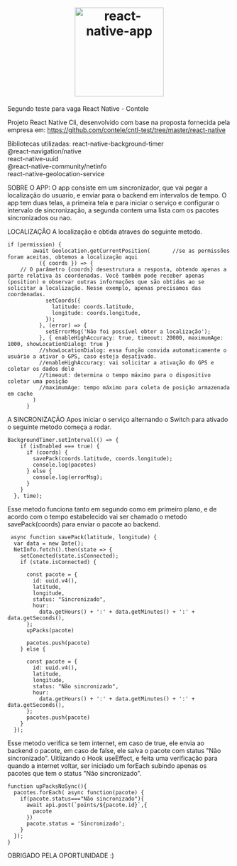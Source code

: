 <h1 align="center">
<img alt="react-native-app" title="#delicinha" src="https://user-images.githubusercontent.com/30902898/115111086-f156d100-9f54-11eb-8dd5-2cf0fe237728.gif" width="200px" />
</h1>



Segundo teste para vaga React Native - Contele

Projeto React Native Cli, desenvolvido com base na proposta fornecida pela empresa em: https://github.com/contele/cntl-test/tree/master/react-native

Bibliotecas utilizadas:
  react-native-background-timer <br/>
  @react-navigation/native <br/>
  react-native-uuid <br/>
  @react-native-community/netinfo <br/>
  react-native-geolocation-service

SOBRE O APP:
  O app consiste em um sincronizador, que vai pegar a localização do usuario, e enviar para o backend em intervalos de tempo. O app tem duas telas, a primeira tela e para iniciar o serviço e configurar o intervalo de sincronização, a segunda contem uma lista com os pacotes sincronizados ou nao.
  
LOCALIZAÇÃO
  A localização e obtida atraves do seguinte metodo.
```
if (permission) {
        await Geolocation.getCurrentPosition(       //se as permissões foram aceitas, obtemos a localização aqui
          ({ coords }) => {
	// O parâmetro {coords} desestrutura a resposta, obtendo apenas a parte relativa às coordenadas. Você também pode receber apenas (position) e observar outras informações que são obtidas ao se solicitar a localização. Nesse exemplo, apenas precisamos das coordenadas.
            setCoords({
              latitude: coords.latitude,
              longitude: coords.longitude,
            });
          }, (error) => {
            setErrorMsg('Não foi possível obter a localização');
          }, { enableHighAccuracy: true, timeout: 20000, maximumAge: 1000, showLocationDialog: true } 
          //showLocationDialog: essa função convida automaticamente o usuário a ativar o GPS, caso esteja desativado.
          //enableHighAccuracy: vai solicitar a ativação do GPS e coletar os dados dele
          //timeout: determina o tempo máximo para o dispositivo coletar uma posição
          //maximumAge: tempo máximo para coleta de posição armazenada em cache
        )
      }
```

A SINCRONIZAÇÃO
  Apos iniciar o serviço alternando o Switch para ativado o seguinte metodo começa a rodar.
```
BackgroundTimer.setInterval(() => {
    if (isEnabled === true) {
      if (coords) {
        savePack(coords.latitude, coords.longitude);
        console.log(pacotes)
      } else {
        console.log(errorMsg);
      }
    }
  }, time);
```
  Esse metodo funciona tanto em segundo como em primeiro plano, e de acordo com o tempo estabelecido vai ser chamado o metodo savePack(coords) para enviar o pacote ao backend.
  ```
   async function savePack(latitude, longitude) {
    var data = new Date();
    NetInfo.fetch().then(state => {
      setConected(state.isConnected);
      if (state.isConnected) {

        const pacote = {
          id: uuid.v4(),
          latitude,
          longitude,
          status: "Sincronizado",
          hour:
            data.getHours() + ':' + data.getMinutes() + ':' + data.getSeconds(),
        };
        upPacks(pacote)

        pacotes.push(pacote)
      } else {
  
        const pacote = {
          id: uuid.v4(),
          latitude,
          longitude,
          status: "Não sincronizado",
          hour:
            data.getHours() + ':' + data.getMinutes() + ':' + data.getSeconds(),
        };
        pacotes.push(pacote)
      }
    });
  ```
  Esse metodo verifica se tem internet, em caso de true, ele envia ao backend o pacote, em caso de false, ele salva o pacote com status "Não sincronizado".
  Uitlizando o Hook useEffect, e feita uma verificação para quando a internet voltar, ser iniciado um forEach subindo apenas os pacotes que tem o status "Não sincronizado".
  ```
  function upPacksNoSync(){
    pacotes.forEach( async function(pacote) {
      if(pacote.status==="Não sincronizado"){
        await api.post(`points/${pacote.id}`,{
          pacote
        })
        pacote.status = 'Sincronizado';
      }
    });
  }
  ```
OBRIGADO PELA OPORTUNIDADE :)
